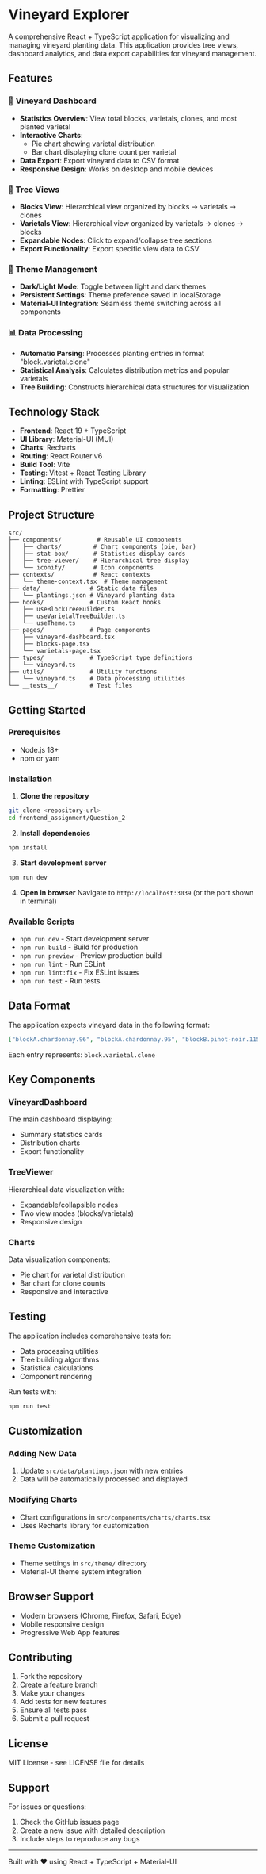 # Vineyard Explorer

A comprehensive React + TypeScript application for visualizing and managing vineyard planting data. This application provides tree views, dashboard analytics, and data export capabilities for vineyard management.

## Features

### 🌱 **Vineyard Dashboard**

- **Statistics Overview**: View total blocks, varietals, clones, and most planted varietal
- **Interactive Charts**:
  - Pie chart showing varietal distribution
  - Bar chart displaying clone count per varietal
- **Data Export**: Export vineyard data to CSV format
- **Responsive Design**: Works on desktop and mobile devices

### 🌳 **Tree Views**

- **Blocks View**: Hierarchical view organized by blocks → varietals → clones
- **Varietals View**: Hierarchical view organized by varietals → clones → blocks
- **Expandable Nodes**: Click to expand/collapse tree sections
- **Export Functionality**: Export specific view data to CSV

### 🎨 **Theme Management**

- **Dark/Light Mode**: Toggle between light and dark themes
- **Persistent Settings**: Theme preference saved in localStorage
- **Material-UI Integration**: Seamless theme switching across all components

### 📊 **Data Processing**

- **Automatic Parsing**: Processes planting entries in format "block.varietal.clone"
- **Statistical Analysis**: Calculates distribution metrics and popular varietals
- **Tree Building**: Constructs hierarchical data structures for visualization

## Technology Stack

- **Frontend**: React 19 + TypeScript
- **UI Library**: Material-UI (MUI)
- **Charts**: Recharts
- **Routing**: React Router v6
- **Build Tool**: Vite
- **Testing**: Vitest + React Testing Library
- **Linting**: ESLint with TypeScript support
- **Formatting**: Prettier

## Project Structure

```
src/
├── components/          # Reusable UI components
│   ├── charts/         # Chart components (pie, bar)
│   ├── stat-box/       # Statistics display cards
│   ├── tree-viewer/    # Hierarchical tree display
│   └── iconify/        # Icon components
├── contexts/           # React contexts
│   └── theme-context.tsx  # Theme management
├── data/              # Static data files
│   └── plantings.json # Vineyard planting data
├── hooks/             # Custom React hooks
│   ├── useBlockTreeBuilder.ts
│   ├── useVarietalTreeBuilder.ts
│   └── useTheme.ts
├── pages/             # Page components
│   ├── vineyard-dashboard.tsx
│   ├── blocks-page.tsx
│   └── varietals-page.tsx
├── types/             # TypeScript type definitions
│   └── vineyard.ts
├── utils/             # Utility functions
│   └── vineyard.ts    # Data processing utilities
└── __tests__/         # Test files
```

## Getting Started

### Prerequisites

- Node.js 18+
- npm or yarn

### Installation

1. **Clone the repository**

```bash
git clone <repository-url>
cd frontend_assignment/Question_2
```

2. **Install dependencies**

```bash
npm install
```

3. **Start development server**

```bash
npm run dev
```

4. **Open in browser**
   Navigate to `http://localhost:3039` (or the port shown in terminal)

### Available Scripts

- `npm run dev` - Start development server
- `npm run build` - Build for production
- `npm run preview` - Preview production build
- `npm run lint` - Run ESLint
- `npm run lint:fix` - Fix ESLint issues
- `npm run test` - Run tests

## Data Format

The application expects vineyard data in the following format:

```json
["blockA.chardonnay.96", "blockA.chardonnay.95", "blockB.pinot-noir.115"]
```

Each entry represents: `block.varietal.clone`

## Key Components

### VineyardDashboard

The main dashboard displaying:

- Summary statistics cards
- Distribution charts
- Export functionality

### TreeViewer

Hierarchical data visualization with:

- Expandable/collapsible nodes
- Two view modes (blocks/varietals)
- Responsive design

### Charts

Data visualization components:

- Pie chart for varietal distribution
- Bar chart for clone counts
- Responsive and interactive

## Testing

The application includes comprehensive tests for:

- Data processing utilities
- Tree building algorithms
- Statistical calculations
- Component rendering

Run tests with:

```bash
npm run test
```

## Customization

### Adding New Data

1. Update `src/data/plantings.json` with new entries
2. Data will be automatically processed and displayed

### Modifying Charts

- Chart configurations in `src/components/charts/charts.tsx`
- Uses Recharts library for customization

### Theme Customization

- Theme settings in `src/theme/` directory
- Material-UI theme system integration

## Browser Support

- Modern browsers (Chrome, Firefox, Safari, Edge)
- Mobile responsive design
- Progressive Web App features

## Contributing

1. Fork the repository
2. Create a feature branch
3. Make your changes
4. Add tests for new features
5. Ensure all tests pass
6. Submit a pull request

## License

MIT License - see LICENSE file for details

## Support

For issues or questions:

1. Check the GitHub issues page
2. Create a new issue with detailed description
3. Include steps to reproduce any bugs

---

Built with ❤️ using React + TypeScript + Material-UI
